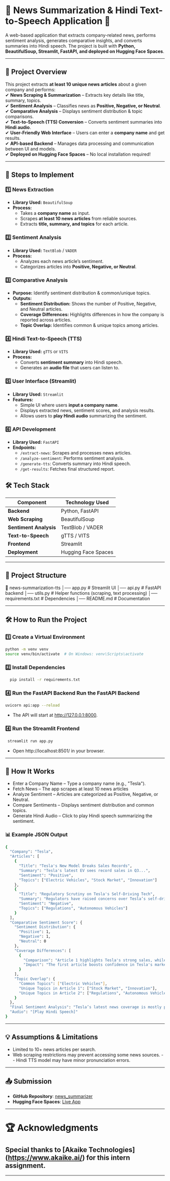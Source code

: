 # 📰 News Summarization & Hindi Text-to-Speech Application 🚀  

A web-based application that extracts company-related news, performs sentiment analysis, generates comparative insights, and converts summaries into Hindi speech. The project is built with **Python, BeautifulSoup, Streamlit, FastAPI, and deployed on Hugging Face Spaces**.  

---

## 📌 Project Overview  
This project extracts **at least 10 unique news articles** about a given company and performs:  
✔ **News Scraping & Summarization** – Extracts key details like title, summary, topics.  
✔ **Sentiment Analysis** – Classifies news as **Positive, Negative, or Neutral**.  
✔ **Comparative Analysis** – Displays sentiment distribution & topic comparisons.  
✔ **Text-to-Speech (TTS) Conversion** – Converts sentiment summaries into **Hindi audio**.  
✔ **User-Friendly Web Interface** – Users can enter a **company name** and get results.  
✔ **API-based Backend** – Manages data processing and communication between UI and models.  
✔ **Deployed on Hugging Face Spaces** – No local installation required!  

---

## 🚀 Steps to Implement  

### 1️⃣ News Extraction  
- **Library Used:** `BeautifulSoup`  
- **Process:**  
  - Takes a **company name** as input.  
  - Scrapes **at least 10 news articles** from reliable sources.  
  - Extracts **title, summary, and topics** for each article.  

### 2️⃣ Sentiment Analysis  
- **Library Used:** `TextBlob` / `VADER`  
- **Process:**  
  - Analyzes each news article’s sentiment.  
  - Categorizes articles into **Positive, Negative, or Neutral**.  

### 3️⃣ Comparative Analysis  
- **Purpose:** Identify sentiment distribution & common/unique topics.  
- **Outputs:**  
  - **Sentiment Distribution:** Shows the number of Positive, Negative, and Neutral articles.  
  - **Coverage Differences:** Highlights differences in how the company is reported across articles.  
  - **Topic Overlap:** Identifies common & unique topics among articles.  

### 4️⃣ Hindi Text-to-Speech (TTS)  
- **Library Used:** `gTTS` or `VITS`  
- **Process:**  
  - Converts **sentiment summary** into Hindi speech.  
  - Generates an **audio file** that users can listen to.  

### 5️⃣ User Interface (Streamlit)  
- **Library Used:** `Streamlit`  
- **Features:**  
  - Simple UI where users **input a company name**.  
  - Displays extracted news, sentiment scores, and analysis results.  
  - Allows users to **play Hindi audio** summarizing the sentiment.  

### 6️⃣ API Development  
- **Library Used:** `FastAPI`  
- **Endpoints:**  
  - `/extract-news`: Scrapes and processes news articles.  
  - `/analyze-sentiment`: Performs sentiment analysis.  
  - `/generate-tts`: Converts summary into Hindi speech.  
  - `/get-results`: Fetches final structured report.  

## 🛠️ Tech Stack  
| Component | Technology Used |
|-----------|----------------|
| **Backend** | Python, FastAPI |
| **Web Scraping** | BeautifulSoup |
| **Sentiment Analysis** | TextBlob / VADER |
| **Text-to-Speech** | gTTS / VITS |
| **Frontend** | Streamlit |
| **Deployment** | Hugging Face Spaces |

---

## 📂 Project Structure  
📂 news-summarization-tts
│── app.py # Streamlit UI
│── api.py # FastAPI backend
│── utils.py # Helper functions (scraping, text processing)
│── requirements.txt # Dependencies
│── README.md # Documentation

---


## 🛠️ How to Run the Project
### 1️⃣ Create a Virtual Environment
  ```bash
  python -m venv venv
  source venv/bin/activate  # On Windows: venv\Scripts\activate
  ```
### 2️⃣ Install Dependencies
  ```bash
    pip install -r requirements.txt
  ```
### 4️⃣ Run the FastAPI Backend Run the FastAPI Backend 
  ```bash
  uvicorn api:app --reload
  ```
- The API will start at http://127.0.0.1:8000.

### 4️⃣ Run the Streamlit Frontend
   ```bash
    streamlit run app.py
  ```
- Open http://localhost:8501/ in your browser.

---

## 🎯 How It Works
- Enter a Company Name – Type a company name (e.g., "Tesla").
- Fetch News – The app scrapes at least 10 news articles
- Analyze Sentiment – Articles are categorized as Positive, Negative, or Neutral.
- Compare Sentiments – Displays sentiment distribution and common topics.
- Generate Hindi Audio – Click to play Hindi speech summarizing the sentiment.

### 📊 Example JSON Output
  ```bash
  {
    "Company": "Tesla",
    "Articles": [
      {
        "Title": "Tesla's New Model Breaks Sales Records",
        "Summary": "Tesla's latest EV sees record sales in Q3...",
        "Sentiment": "Positive",
        "Topics": ["Electric Vehicles", "Stock Market", "Innovation"]
      },
      {
        "Title": "Regulatory Scrutiny on Tesla's Self-Driving Tech",
        "Summary": "Regulators have raised concerns over Tesla’s self-driving software...",
        "Sentiment": "Negative",
        "Topics": ["Regulations", "Autonomous Vehicles"]
      }
    ],
    "Comparative Sentiment Score": {
      "Sentiment Distribution": {
        "Positive": 1,
        "Negative": 1,
        "Neutral": 0
      },
      "Coverage Differences": [
        {
          "Comparison": "Article 1 highlights Tesla's strong sales, while Article 2 discusses regulatory issues.",
          "Impact": "The first article boosts confidence in Tesla's market growth, while the second raises concerns about future regulatory hurdles."
        }
      ],
      "Topic Overlap": {
        "Common Topics": ["Electric Vehicles"],
        "Unique Topics in Article 1": ["Stock Market", "Innovation"],
        "Unique Topics in Article 2": ["Regulations", "Autonomous Vehicles"]
      }
    },
    "Final Sentiment Analysis": "Tesla’s latest news coverage is mostly positive. Potential stock growth expected.",
    "Audio": "[Play Hindi Speech]"
  }
   ```
---

## 💡 Assumptions & Limitations
- Limited to 10+ news articles per search.
- Web scraping restrictions may prevent accessing some news sources.
-- Hindi TTS model may have minor pronunciation errors.

---
## 📤 Submission
- **GitHub Repository**: [news_summarizer](https://github.com/yuvathkumar/news_summarizer)
- **Hugging Face Spaces**: [Live App](https://huggingface.co/spaces/yuvath/NewsSummarizationTTS-v2)

---

# 🏆 Acknowledgments
## Special thanks to [Akaike Technologies] (https://www.akaike.ai/) for this intern assignment.

---

